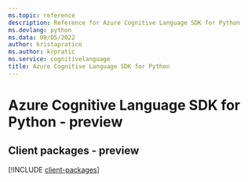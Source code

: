 ```yaml
---
ms.topic: reference
description: Reference for Azure Cognitive Language SDK for Python
ms.devlang: python
ms.data: 08/05/2022
author: kristapratico
ms.author: krpratic
ms.service: cognitivelanguage
title: Azure Cognitive Language SDK for Python
---
```

# Azure Cognitive Language SDK for Python - preview

## Client packages - preview
[!INCLUDE [client-packages](cognitive-language-client-index.md)]